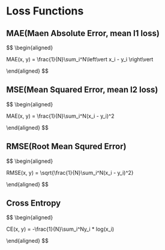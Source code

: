 # Loss Functions

## MAE(Maen Absolute Error, mean l1 loss)

$$
\begin{aligned}

MAE(x, y) = \frac{1}{N}\sum_i^N\left\vert x_i - y_i \right\vert

\end{aligned}
$$

## MSE(Mean Squared Error, mean l2 loss)

$$
\begin{aligned}

MAE(x, y) = \frac{1}{N}\sum_i^N(x_i - y_i)^2

\end{aligned}
$$

## RMSE(Root Mean Squred Error)

$$
\begin{aligned}

RMSE(x, y) = \sqrt{\frac{1}{N}\sum_i^N(x_i - y_i)^2}

\end{aligned}
$$

## Cross Entropy

$$
\begin{aligned}

CE(x, y) = -\frac{1}{N}\sum_i^Ny_i * log(x_i)

\end{aligned}
$$